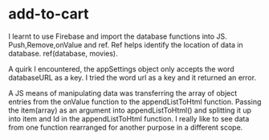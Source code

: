 # add-to-cart

I learnt to use Firebase and import the database functions into JS. Push,Remove,onValue and ref. Ref helps identify the location of data in database. ref(database, movies).

A quirk I encountered, the appSettings object only accepts the word databaseURL as a key. I tried the word url as a key and it returned an error.

A JS means of manipulating data was transferring the array of object entries from the onValue function to the appendListToHtml function. Passing the item(array) as an argument into appendListToHtml() and splitting it up into item and Id in the appendListToHtml function. I really like to see data from one function rearranged for another purpose in a different scope.     
